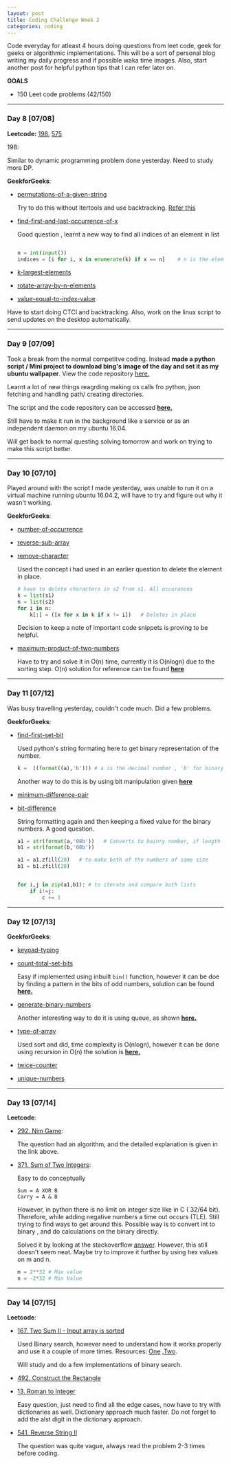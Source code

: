 ```yaml
---
layout: post
title: Coding Challenge Week 2
categories: coding
---
```


Code everyday for atleast 4 hours doing questions from leet code, geek for geeks or algorithmic implementations. This will be a sort of personal blog writing my daily progress and if possible waka time images. Also, start another post for helpful python tips that I can refer later on.

**GOALS**
* 150 Leet code problems (42/150) 



---
### **Day 8** [07/08]

**Leetcode:** [198], [575]

198:

Similar to dynamic programming problem done yesterday. Need to study more DP.

**GeekforGeeks**:
* [permutations-of-a-given-string](http://practice.geeksforgeeks.org/problems/permutations-of-a-given-string/0)

	Try to do this without itertools and use backtracking. [Refer this](http://www.geeksforgeeks.org/write-a-c-program-to-print-all-permutations-of-a-given-string/)

* [find-first-and-last-occurrence-of-x](http://practice.geeksforgeeks.org/problems/find-first-and-last-occurrence-of-x/0)

	Good question , learnt a new way to find all indices of an element in list
	```python

	n = int(input())
	indices = [i for i, x in enumerate(k) if x == n]    # n is the element whose indices are being found
	```

* [k-largest-elements](http://practice.geeksforgeeks.org/problems/k-largest-elements/0)
* [rotate-array-by-n-elements](http://practice.geeksforgeeks.org/problems/rotate-array-by-n-elements/0)
* [value-equal-to-index-value](http://practice.geeksforgeeks.org/problems/value-equal-to-index-value/0)

Have to start doing CTCI and backtracking. Also, work on the linux script to send updates on the desktop automatically.

---
### **Day 9** [07/09]

Took a break from the normal competitve coding. Instead **made a python script / Mini project to download bing's image of the day and set it as my ubuntu wallpaper**. View the code repository [here.](https://github.com/khannasarthak/daily-wallpaper-ubuntu16.04)

Learnt a lot of new things reagrding making os calls fro python, json fetching and handling path/ creating directories. 

The script and the code repository can be accessed [**here.**](https://github.com/khannasarthak/daily-wallpaper-ubuntu16.04)

Still have to make it run in the background like a service or as an independent daemon on my ubuntu 16.04. 

Will get back to normal questing solving tomorrow and work on trying to make this script better.

---
### **Day 10** [07/10]

Played around with the script I made yesterday, was unable to run it on a virtual machine running ubuntu 16.04.2, will have to try and figure out why it wasn't working. 

**GeekforGeeks**:
* [number-of-occurrence](http://practice.geeksforgeeks.org/problems/number-of-occurrence/0)
* [reverse-sub-array](http://practice.geeksforgeeks.org/problems/reverse-sub-array/0)
* [remove-character](http://practice.geeksforgeeks.org/problems/remove-character/0)

	Used the concept i had used in an earlier question to delete the element in place. 
	```python
	# have to delete characters in s2 from s1. All occurances
	k = list(s1)	
	n = list(s2)
	for i in n:
		k[:] = ([x for x in k if x != i])	# Deletes in place
	```
	Decision to keep a note of important code snippets is proving to be helpful.

* [maximum-product-of-two-numbers](http://practice.geeksforgeeks.org/problems/maximum-product-of-two-numbers/0)

	Have to try and solve it in O(n) time, currently it is O(nlogn) due to the sorting step. O(n) solution for reference can be found [**here**](http://www.geeksforgeeks.org/return-a-pair-with-maximum-product-in-array-of-integers/)

---
### **Day 11** [07/12]

Was busy travelling yesterday, couldn't code much. Did a few problems. 

**GeekforGeeks**:
* [find-first-set-bit](http://practice.geeksforgeeks.org/problems/find-first-set-bit/0)

	Used python's string formating here to get binary representation of the number.
	```python
	k =  ((format((a),'b'))) # a is the decimal number , 'b' for binary
	```	
	Another way to do this is by using bit manipulation given [**here**](http://www.geeksforgeeks.org/position-of-rightmost-set-bit/)

* [minimum-difference-pair](http://practice.geeksforgeeks.org/problems/minimum-difference-pair/0)
* [bit-difference](http://practice.geeksforgeeks.org/problems/bit-difference/0)

	String formatting again and then keeping a fixed value for the binary numbers. A good question.
	```python
	a1 = str(format(a,'08b'))	# Converts to bainry number, if length > 8 then shows more characters anyways
	b1 = str(format(b,'08b'))

	a1 = a1.zfill(20)	# to make both of the numbers of same size
	b1 = b1.zfill(20)
	

	for i,j in zip(a1,b1): # to iterate and compare both lists
		if i!=j:
			c += 1
	```

---
### **Day 12** [07/13]


**GeekforGeeks**:
* [keypad-typing](http://practice.geeksforgeeks.org/problems/keypad-typing/0)
* [count-total-set-bits](http://practice.geeksforgeeks.org/problems/count-total-set-bits/0)

	Easy if implemented using inbuilt ```bin()``` function, however it can be doe by finding a pattern in the bits of odd numbers, solution can be found [**here.**](http://practice.geeksforgeeks.org/editorial.php?pid=500)

* [generate-binary-numbers](http://practice.geeksforgeeks.org/problems/generate-binary-numbers/0)

	Another interesting way to do it is using queue, as shown [**here.**](http://www.geeksforgeeks.org/interesting-method-generate-binary-numbers-1-n/)

* [type-of-array](http://practice.geeksforgeeks.org/problems/type-of-array/0)

	Used sort and did, time complexity is O(nlogn), however it can be done using recursion in O(n) the solution is [**here.**](http://www.geeksforgeeks.org/type-array-maximum-element/)

* [twice-counter](http://practice.geeksforgeeks.org/problems/twice-counter/0)
* [unique-numbers](http://practice.geeksforgeeks.org/problems/unique-numbers/0)

---
### **Day 13** [07/14]

**Leetcode**:
* [292. Nim Game](https://leetcode.com/problems/nim-game/#/discuss):

	The question had an algorithm, and the detailed explanation is given in the link above.

* [371. Sum of Two Integers](https://leetcode.com/problems/sum-of-two-integers/#/description):

	Easy to do conceptually
	```
	Sum = A XOR B
	Carry = A & B
	```
	However, in python there is no limit on integer size like in C ( 32/64 bit). Therefore, while adding negative numbers a time out occurs (TLE). Still trying to find ways to get around this. Possible way is to convert int to binary , and do calculations on the binary directly. 

	Solved it by looking at the stackoverflow [answer](https://stackoverflow.com/questions/30696484/a-b-without-arithmetic-operators-python-vs-c). However, this still doesn't seem neat. Maybe try to improve it further by using hex values on m and n. 

	```python
	m = 2**32 # Max value
	n = -2*32 # Min Value
	```


---
### **Day 14** [07/15]

**Leetcode**:
* [167. Two Sum II - Input array is sorted](https://leetcode.com/problems/two-sum-ii-input-array-is-sorted/#/description)

	Used Binary search, however need to understand how it works properly and use it a couple of more times. Resources: [One](http://www.w3resource.com/python-exercises/data-structures-and-algorithms/python-search-and-sorting-exercise-1.php) ,[Two](http://www.geeksforgeeks.org/binary-search/). 

	Will study and do a few implementations of binary search.

* [492. Construct the Rectangle](https://leetcode.com/problems/construct-the-rectangle/#/description)

* [13. Roman to Integer](https://leetcode.com/problems/roman-to-integer/#/description)

	Easy question, just need to find all the edge cases, now have to try with dictionaries as well. Dictionary approach much faster. Do not forget to add the alst digit in the dictionary approach.

* [541. Reverse String II](https://leetcode.com/problems/reverse-string-ii/#/description)
	
	The question was quite vague, always read the problem 2-3 times before coding.


[198]: https://leetcode.com/problems/house-robber/#/description
[575]: https://leetcode.com/problems/distribute-candies/#/description